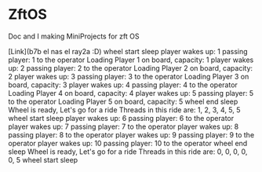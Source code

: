 # ZftOS
Doc and I making MiniProjects for zft OS


[Link](b7b el nas el ray2a :D)
wheel start sleep
player wakes up: 1
passing player: 1 to the operator
Loading
Player 1 on board, capacity: 1
player wakes up: 2
passing player: 2 to the operator
Loading
Player 2 on board, capacity: 2
player wakes up: 3
passing player: 3 to the operator
Loading
Player 3 on board, capacity: 3
player wakes up: 4
passing player: 4 to the operator
Loading
Player 4 on board, capacity: 4
player wakes up: 5
passing player: 5 to the operator
Loading
Player 5 on board, capacity: 5
wheel end sleep
Wheel is ready, Let's go for a ride
Threads in this ride are:
1, 2, 3, 4, 5, 
5
wheel start sleep
player wakes up: 6
passing player: 6 to the operator
player wakes up: 7
passing player: 7 to the operator
player wakes up: 8
passing player: 8 to the operator
player wakes up: 9
passing player: 9 to the operator
player wakes up: 10
passing player: 10 to the operator
wheel end sleep
Wheel is ready, Let's go for a ride
Threads in this ride are:
0, 0, 0, 0, 0, 
5
wheel start sleep

